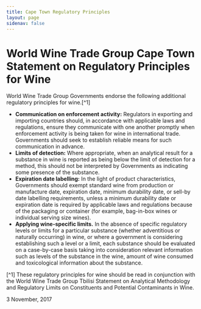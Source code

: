```yaml
---
title: Cape Town Regulatory Principles 
layout: page
sidenav: false
---
```

# World Wine Trade Group Cape Town Statement on Regulatory Principles for Wine

World Wine Trade Group Governments endorse the following additional regulatory principles for wine.[^1] 

- **Communication on enforcement activity:** Regulators in exporting and importing countries should, in accordance with applicable laws and regulations, ensure they communicate with one another promptly when enforcement activity is being taken for wine in international trade. Governments should seek to establish reliable means for such communication in advance. 
- **Limits of detection:** Where appropriate, when an analytical result for a substance in wine is reported as being below the limit of detection for a method, this should not be interpreted by Governments as indicating some presence of the substance. 
- **Expiration date labelling:** In the light of product characteristics, Governments should exempt standard wine from production or manufacture date, expiration date, minimum durability date, or sell-by date labelling requirements, unless a minimum durability date or expiration date is required by applicable laws and regulations because of the packaging or container (for example, bag-in-box wines or individual serving size wines). 
- **Applying wine-specific limits.**  In the absence of specific regulatory levels or limits for a particular substance (whether adventitious or naturally occurring) in wine, or where a government is considering establishing such a level or a limit, each substance should be evaluated on a case-by-case basis taking into consideration relevant information such as levels of the substance in the wine, amount of wine consumed and toxicological information about the substance.

[^1] These regulatory principles for wine should be read in conjunction with the World Wine Trade Group Tbilisi Statement on Analytical Methodology and Regulatory Limits on Constituents and Potential Contaminants in Wine. 

3 November, 2017 
